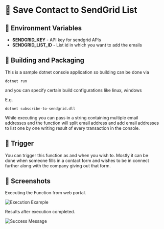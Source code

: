 # 📧  Save Contact to SendGrid List
<!--  A brief descripption about your Cloud Function  -->

## 📝 Environment Variables
<!-- Tell the users of your Cloud function, what Environment Variables your function uses. Use the following format -->

* **SENDGRID_KEY** - API key for sendgrid APIs <!-- Short Description --> 
* **SENDGRID_LIST_ID** - List id in which you want to add the emails <!-- Short Description -->

## 🚀 Building and Packaging
<!-- 
Highlight the steps required to build and deploy this cloud function. 

Take a look at this example (https://github.com/appwrite/demos-for-functions/blob/master/dotnet/welcome-email/README.md) for more information.  

Make sure you mention the instructions clearly and also mention the entrypoint command for the function 
-->

This is a sample dotnet console application so building can be done via 

```
dotnet run
```

and you can specify certain build configurations like linux, windows

E.g.

```
dotnet subscribe-to-sendgrid.dll
```

While executing you can pass in a string containing multiple email addresses and
the function will split email address and add email addresses to list one by one
writing result of every transaction in the console.

## 🎯 Trigger
<!-- Clearly explain the triggers that this cloud function relies on to work correctly. Take a look at the below example: 
Head over to your function in the Appwrite console and under the Settings Tab, enable the `users.create` and `account.create` event.
 --> 

You can trigger this function as and when you wish to. Mostly it can be done when
someone fills in a contact form and wishes to be in connect further along with
the company giving out that form.

## 📸 Screenshots

Executing the Function from web portal.

![Execution Example](images/execution-example.png)

Results after execution completed.

![Success Message](images/success-message.png)
